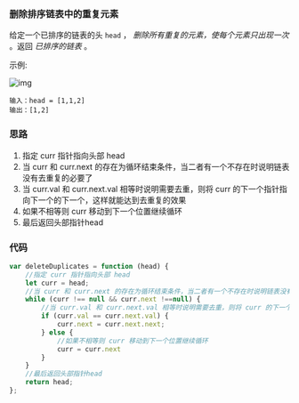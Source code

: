### 删除排序链表中的重复元素

给定一个已排序的链表的头 `head` ， *删除所有重复的元素，使每个元素只出现一次* 。返回 *已排序的链表* 。

示例:

![img](https://assets.leetcode.com/uploads/2021/01/04/list1.jpg)

```
输入：head = [1,1,2]
输出：[1,2]
```

### 思路

1. 指定 curr 指针指向头部 head
2. 当 curr 和 curr.next 的存在为循环结束条件，当二者有一个不存在时说明链表没有去重复的必要了
3. 当 curr.val 和 curr.next.val 相等时说明需要去重，则将 curr 的下一个指针指向下一个的下一个，这样就能达到去重复的效果
4. 如果不相等则 curr 移动到下一个位置继续循环
5. 最后返回头部指针head

### 代码

```js
var deleteDuplicates = function (head) {
    //指定 curr 指针指向头部 head
    let curr = head;
    //当 curr 和 curr.next 的存在为循环结束条件，当二者有一个不存在时说明链表没有去重复的必要了
    while (curr !== null && curr.next !==null) {
        //当 curr.val 和 curr.next.val 相等时说明需要去重，则将 curr 的下一个指针指向下一个的下一个，这样就能达到去重复的效果
        if (curr.val == curr.next.val) {
            curr.next = curr.next.next;
        } else {
            //如果不相等则 curr 移动到下一个位置继续循环
            curr = curr.next
        }
    }
    //最后返回头部指针head
    return head;
};
```



